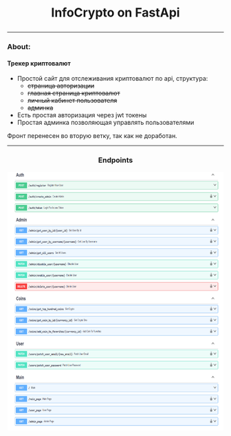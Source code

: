 # <p style="text-align: center;"> InfoCrypto on FastApi
____
### About:
#### __Трекер криптовалют__
 - Простой сайт для отслеживания криптовалют по api, структура:
   - ~~страница авторизации~~
   - ~~главная страница криптовалют~~
   - ~~личный кабинет пользователя~~
   - ~~админка~~
 - Есть простая авторизация через jwt токены
 - Простая админка позволяющая управлять пользователями

Фронт перенесен во вторую ветку, так как не доработан.

___
### <p style="text-align: center;"> Endpoints

<p align="center">
  <img width="800" height="600" src="imgs/endpoints.png">
</p>


